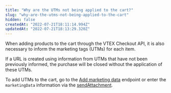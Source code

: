 ```yaml
---
title: "Why are the UTMs not being applied to the cart?"
slug: "why-are-the-utms-not-being-applied-to-the-cart"
hidden: false
createdAt: "2022-07-21T18:11:14.994Z"
updatedAt: "2022-07-21T18:13:29.320Z"
---
```

When adding products to the cart through the VTEX Checkout API, it is also necessary to inform the marketing tags (UTMs) for each item.

If a URL is created using information from UTMs that have not been previously informed, the purchase will be closed without the application of these UTMs.

To add UTMs to the cart, go to the [Add marketing data](https://developers.vtex.com/vtex-rest-api/reference/addmarketingdata) endpoint or enter the `marketingData` information via the [sendAttachment](https://developers.vtex.com/vtex-rest-api/docs/vtexjs-for-checkout#sendattachmentattachmentid-attachment-expectedorderformsections).